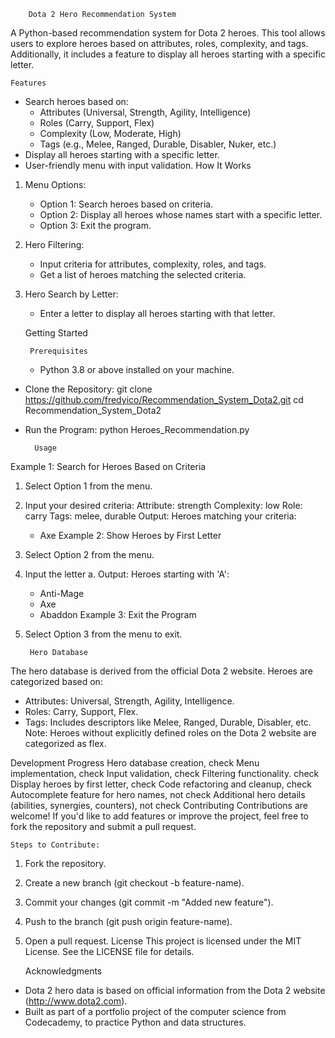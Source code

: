         Dota 2 Hero Recommendation System
A Python-based recommendation system for Dota 2 heroes. This tool allows users to explore heroes based on attributes, roles, complexity, and tags. Additionally, it includes a feature to display all heroes starting with a specific letter.

    Features
* Search heroes based on:
    * Attributes (Universal, Strength, Agility, Intelligence)
    * Roles (Carry, Support, Flex)
    * Complexity (Low, Moderate, High)
    * Tags (e.g., Melee, Ranged, Durable, Disabler, Nuker, etc.)
* Display all heroes starting with a specific letter.
* User-friendly menu with input validation.
    How It Works
1. Menu Options:
    * Option 1: Search heroes based on criteria.
    * Option 2: Display all heroes whose names start with a specific letter.
    * Option 3: Exit the program.

2. Hero Filtering:
    * Input criteria for attributes, complexity, roles, and tags.
    * Get a list of heroes matching the selected criteria.

3. Hero Search by Letter:
    * Enter a letter to display all heroes starting with that letter.

    Getting Started

        Prerequisites
    * Python 3.8 or above installed on your machine.
* Clone the Repository: 
    git clone https://github.com/fredyico/Recommendation_System_Dota2.git
    cd Recommendation_System_Dota2

* Run the Program:
    python Heroes_Recommendation.py
        
        Usage
Example 1: Search for Heroes Based on Criteria
1. Select Option 1 from the menu.
2. Input your desired criteria:
    Attribute: strength
    Complexity: low
    Role: carry
    Tags: melee, durable
Output:
    Heroes matching your criteria:
    - Axe
Example 2: Show Heroes by First Letter
1. Select Option 2 from the menu.
2. Input the letter a.
Output:
    Heroes starting with 'A':
    - Anti-Mage
    - Axe
    - Abaddon
Example 3: Exit the Program
1. Select Option 3 from the menu to exit.

        Hero Database
The hero database is derived from the official Dota 2 website. Heroes are categorized based on:
* Attributes: Universal, Strength, Agility, Intelligence.
* Roles: Carry, Support, Flex.
* Tags: Includes descriptors like Melee, Ranged, Durable, Disabler, etc.
    Note:
Heroes without explicitly defined roles on the Dota 2 website are categorized as flex.

Development Progress
 Hero database creation, check
 Menu implementation, check 
 Input validation, check 
 Filtering functionality. check
 Display heroes by first letter, check
 Code refactoring and cleanup, check 
 Autocomplete feature for hero names, not check
 Additional hero details (abilities, synergies, counters), not check
    Contributing
Contributions are welcome! If you'd like to add features or improve the project, feel free to fork the repository and submit a pull request.

    Steps to Contribute:
1. Fork the repository.
2. Create a new branch (git checkout -b feature-name).
3. Commit your changes (git commit -m "Added new feature").
4. Push to the branch (git push origin feature-name).
5. Open a pull request.
    License
This project is licensed under the MIT License. See the LICENSE file for details.

    Acknowledgments
* Dota 2 hero data is based on official information from the Dota 2 website (http://www.dota2.com).
* Built as part of a portfolio project of the computer science from Codecademy, to practice Python and data structures.